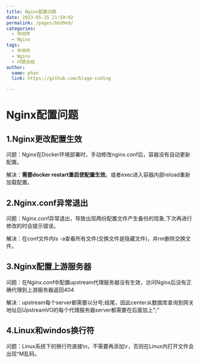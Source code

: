 ```yaml
---
title: Nginx配置问题
date: 2023-05-15 21:59:02
permalink: /pages/bbd9ed/
categories: 
  - 中间件
  - Nginx
tags: 
  - 中间件
  - Nginx
  - 问题总结
author: 
  name: phan
  link: https://github.com/blage-coding

---
```

# Nginx配置问题

## 1.Nginx更改配置生效

问题：Nginx在Docker环境部署时，手动修改nginx.conf后，容器没有自动更新配置。

解决：**需要docker restart重启使配置生效**。或者exec进入容器内部reload重新加载配置。

## 2.Nginx.conf异常退出

问题：Nginx.conf异常退出，导致出现两份配置文件产生备份的现象,下次再进行修改的时会提示错误。

解决：在conf文件内ls -a查看所有文件(交换文件是隐藏文件)，并rm删除交换文件。

## 3.Nginx配置上游服务器

问题：在Nginx.conf中配置upstream代理服务器没有生效，访问Nginx后没有正确代理到上游服务器返回404

解决：upstream每个server都需要以分号;结尾，因此center从数据库查询到网关地址后UpstreamVO的每个代理服务器server都需要在后面加上";"

## 4.Linux和windos换行符

问题：Linux系统下的换行符直接\n，不需要再添加\r，否则在Linux内打开文件会出现^M乱码。
